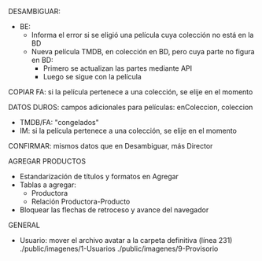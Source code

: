 DESAMBIGUAR: 
- BE: 
	- Informa el error si se eligió una película cuya colección no está en la BD
	- Nueva película TMDB, en colección en BD, pero cuya parte no figura en BD:
		- Primero se actualizan las partes mediante API
		- Luego se sigue con la película

COPIAR FA: si la película pertenece a una colección, se elije en el momento

DATOS DUROS: campos adicionales para películas: enColeccion, coleccion
- TMDB/FA: "congelados"
- IM: si la película pertenece a una colección, se elije en el momento

CONFIRMAR: mismos datos que en Desambiguar, más Director

AGREGAR PRODUCTOS
- Estandarización de títulos y formatos en Agregar
- Tablas a agregar:
	- Productora
	- Relación Productora-Producto
- Bloquear las flechas de retroceso y avance del navegador

GENERAL
- Usuario: mover el archivo avatar a la carpeta definitiva (línea 231)
	./public/imagenes/1-Usuarios
	./public/imagenes/9-Provisorio
